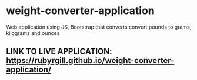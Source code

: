 # weight-converter-application
Web application using JS, Bootstrap that converts convert pounds to grams, kilograms and ounces 

## LINK TO LIVE APPLICATION: https://rubyrgill.github.io/weight-converter-application/
